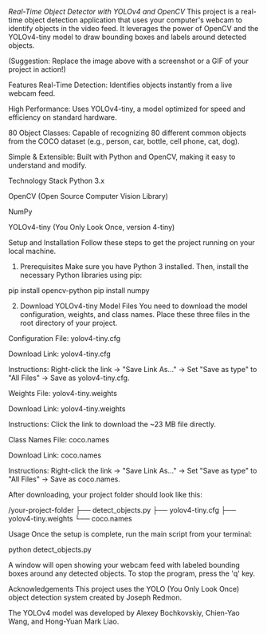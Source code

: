 *Real-Time Object Detector with YOLOv4 and OpenCV*
This project is a real-time object detection application that uses your computer's webcam to identify objects in the video feed. It leverages the power of OpenCV and the YOLOv4-tiny model to draw bounding boxes and labels around detected objects.

(Suggestion: Replace the image above with a screenshot or a GIF of your project in action!)

Features
Real-Time Detection: Identifies objects instantly from a live webcam feed.

High Performance: Uses YOLOv4-tiny, a model optimized for speed and efficiency on standard hardware.

80 Object Classes: Capable of recognizing 80 different common objects from the COCO dataset (e.g., person, car, bottle, cell phone, cat, dog).

Simple & Extensible: Built with Python and OpenCV, making it easy to understand and modify.

Technology Stack
Python 3.x

OpenCV (Open Source Computer Vision Library)

NumPy

YOLOv4-tiny (You Only Look Once, version 4-tiny)

Setup and Installation
Follow these steps to get the project running on your local machine.

1. Prerequisites
Make sure you have Python 3 installed. Then, install the necessary Python libraries using pip:

pip install opencv-python
pip install numpy

2. Download YOLOv4-tiny Model Files
You need to download the model configuration, weights, and class names. Place these three files in the root directory of your project.

Configuration File: yolov4-tiny.cfg

Download Link: yolov4-tiny.cfg

Instructions: Right-click the link -> "Save Link As..." -> Set "Save as type" to "All Files" -> Save as yolov4-tiny.cfg.

Weights File: yolov4-tiny.weights

Download Link: yolov4-tiny.weights

Instructions: Click the link to download the ~23 MB file directly.

Class Names File: coco.names

Download Link: coco.names

Instructions: Right-click the link -> "Save Link As..." -> Set "Save as type" to "All Files" -> Save as coco.names.

After downloading, your project folder should look like this:

/your-project-folder
├── detect_objects.py
├── yolov4-tiny.cfg
├── yolov4-tiny.weights
└── coco.names

Usage
Once the setup is complete, run the main script from your terminal:

python detect_objects.py

A window will open showing your webcam feed with labeled bounding boxes around any detected objects. To stop the program, press the 'q' key.

Acknowledgements
This project uses the YOLO (You Only Look Once) object detection system created by Joseph Redmon.

The YOLOv4 model was developed by Alexey Bochkovskiy, Chien-Yao Wang, and Hong-Yuan Mark Liao.
